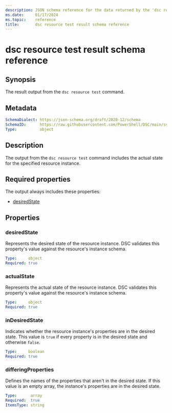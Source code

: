```yaml
---
description: JSON schema reference for the data returned by the 'dsc resource test' command.
ms.date:     01/17/2024
ms.topic:    reference
title:       dsc resource test result schema reference
---
```


# dsc resource test result schema reference

## Synopsis

The result output from the `dsc resource test` command.

## Metadata

```yaml
SchemaDialect: https://json-schema.org/draft/2020-12/schema
SchemaID:      https://raw.githubusercontent.com/PowerShell/DSC/main/schemas/2023/10/outputs/resource/test.json
Type:          object
```

## Description

The output from the `dsc resource test` command includes the actual state for the specified
resource instance.

## Required properties

The output always includes these properties:

- [desiredState](#desiredstate)

## Properties

### desiredState

Represents the desired state of the resource instance. DSC validates this property's value against
the resource's instance schema.

```yaml
Type:     object
Required: true
```

### actualState

Represents the actual state of the resource instance. DSC validates this property's value against
the resource's instance schema.

```yaml
Type:     object
Required: true
```

### inDesiredState

Indicates whether the resource instance's properties are in the desired state. This value is `true`
if every property is in the desired state and otherwise `false`.

```yaml
Type:     boolean
Required: true
```

### differingProperties

Defines the names of the properties that aren't in the desired state. If this value is an empty
array, the instance's properties are in the desired state.

```yaml
Type:      array
Required:  true
ItemsType: string
```
